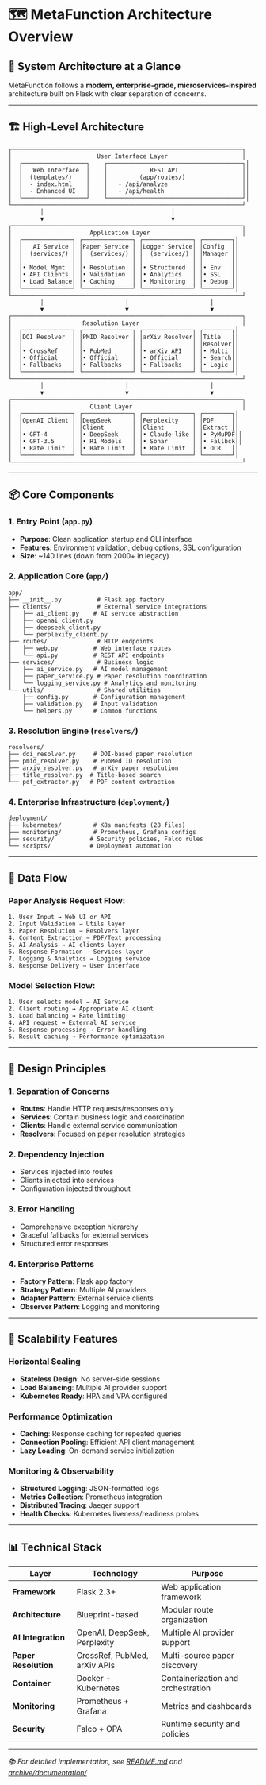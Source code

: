 # 🗺️ MetaFunction Architecture Overview

## 🎯 **System Architecture at a Glance**

MetaFunction follows a **modern, enterprise-grade, microservices-inspired** architecture built on Flask with clear separation of concerns.

---

## 🏗️ **High-Level Architecture**

```
┌─────────────────────────────────────────────────────────────────┐
│                        User Interface Layer                     │
│  ┌──────────────────┐    ┌──────────────────────────────────────┐│
│  │   Web Interface  │    │            REST API                  ││
│  │  (templates/)    │    │         (app/routes/)                ││
│  │  - index.html    │    │   - /api/analyze                     ││
│  │  - Enhanced UI   │    │   - /api/health                      ││
│  └──────────────────┘    └──────────────────────────────────────┘│
└─────────────────────────────────────────────────────────────────┘
         │                                    │
         ▼                                    ▼
┌─────────────────────────────────────────────────────────────────┐
│                      Application Layer                          │
│  ┌──────────────┐ ┌──────────────┐ ┌──────────────┐ ┌────────┐│
│  │   AI Service │ │Paper Service │ │Logger Service│ │Config  ││
│  │  (services/) │ │  (services/) │ │  (services/) │ │Manager ││
│  │              │ │              │ │              │ │        ││
│  │• Model Mgmt  │ │• Resolution  │ │• Structured  │ │• Env   ││
│  │• API Clients │ │• Validation  │ │• Analytics   │ │• SSL   ││
│  │• Load Balance│ │• Caching     │ │• Monitoring  │ │• Debug ││
│  └──────────────┘ └──────────────┘ └──────────────┘ └────────┘│
└─────────────────────────────────────────────────────────────────┘
         │                       │                       │
         ▼                       ▼                       ▼
┌─────────────────────────────────────────────────────────────────┐
│                    Resolution Layer                             │
│  ┌──────────────┐ ┌──────────────┐ ┌──────────────┐ ┌────────┐│
│  │DOI Resolver  │ │PMID Resolver │ │arXiv Resolver│ │Title   ││
│  │              │ │              │ │              │ │Resolver││
│  │• CrossRef    │ │• PubMed      │ │• arXiv API   │ │• Multi ││
│  │• Official    │ │• Official    │ │• Official    │ │• Search││
│  │• Fallbacks   │ │• Fallbacks   │ │• Fallbacks   │ │• Logic ││
│  └──────────────┘ └──────────────┘ └──────────────┘ └────────┘│
└─────────────────────────────────────────────────────────────────┘
         │                       │                       │
         ▼                       ▼                       ▼
┌─────────────────────────────────────────────────────────────────┐
│                      Client Layer                               │
│  ┌──────────────┐ ┌──────────────┐ ┌──────────────┐ ┌────────┐│
│  │OpenAI Client │ │DeepSeek      │ │Perplexity    │ │PDF     ││
│  │              │ │Client        │ │Client        │ │Extract ││
│  │• GPT-4       │ │• DeepSeek    │ │• Claude-like │ │• PyMuPDF││
│  │• GPT-3.5     │ │• R1 Models   │ │• Sonar       │ │• Fallbck││
│  │• Rate Limit  │ │• Rate Limit  │ │• Rate Limit  │ │• OCR   ││
│  └──────────────┘ └──────────────┘ └──────────────┘ └────────┘│
└─────────────────────────────────────────────────────────────────┘
```

---

## 📦 **Core Components**

### 1. **Entry Point** (`app.py`)
- **Purpose**: Clean application startup and CLI interface
- **Features**: Environment validation, debug options, SSL configuration
- **Size**: ~140 lines (down from 2000+ in legacy)

### 2. **Application Core** (`app/`)
```
app/
├── __init__.py          # Flask app factory
├── clients/             # External service integrations
│   ├── ai_client.py    # AI service abstraction
│   ├── openai_client.py
│   ├── deepseek_client.py
│   └── perplexity_client.py
├── routes/              # HTTP endpoints
│   ├── web.py          # Web interface routes
│   └── api.py          # REST API endpoints
├── services/            # Business logic
│   ├── ai_service.py   # AI model management
│   ├── paper_service.py # Paper resolution coordination
│   └── logging_service.py # Analytics and monitoring
└── utils/               # Shared utilities
    ├── config.py       # Configuration management
    ├── validation.py   # Input validation
    └── helpers.py      # Common functions
```

### 3. **Resolution Engine** (`resolvers/`)
```
resolvers/
├── doi_resolver.py     # DOI-based paper resolution
├── pmid_resolver.py    # PubMed ID resolution
├── arxiv_resolver.py   # arXiv paper resolution
├── title_resolver.py  # Title-based search
└── pdf_extractor.py   # PDF content extraction
```

### 4. **Enterprise Infrastructure** (`deployment/`)
```
deployment/
├── kubernetes/         # K8s manifests (28 files)
├── monitoring/         # Prometheus, Grafana configs
├── security/          # Security policies, Falco rules
└── scripts/           # Deployment automation
```

---

## 🔄 **Data Flow**

### Paper Analysis Request Flow:
```
1. User Input → Web UI or API
2. Input Validation → Utils layer
3. Paper Resolution → Resolvers layer
4. Content Extraction → PDF/Text processing
5. AI Analysis → AI clients layer
6. Response Formation → Services layer
7. Logging & Analytics → Logging service
8. Response Delivery → User interface
```

### Model Selection Flow:
```
1. User selects model → AI Service
2. Client routing → Appropriate AI client
3. Load balancing → Rate limiting
4. API request → External AI service
5. Response processing → Error handling
6. Result caching → Performance optimization
```

---

## 🎯 **Design Principles**

### 1. **Separation of Concerns**
- **Routes**: Handle HTTP requests/responses only
- **Services**: Contain business logic and coordination
- **Clients**: Handle external service communication
- **Resolvers**: Focused on paper resolution strategies

### 2. **Dependency Injection**
- Services injected into routes
- Clients injected into services
- Configuration injected throughout

### 3. **Error Handling**
- Comprehensive exception hierarchy
- Graceful fallbacks for external services
- Structured error responses

### 4. **Enterprise Patterns**
- **Factory Pattern**: Flask app factory
- **Strategy Pattern**: Multiple AI providers
- **Adapter Pattern**: External service clients
- **Observer Pattern**: Logging and monitoring

---

## 🚀 **Scalability Features**

### Horizontal Scaling
- **Stateless Design**: No server-side sessions
- **Load Balancing**: Multiple AI provider support
- **Kubernetes Ready**: HPA and VPA configured

### Performance Optimization
- **Caching**: Response caching for repeated queries
- **Connection Pooling**: Efficient API client management
- **Lazy Loading**: On-demand service initialization

### Monitoring & Observability
- **Structured Logging**: JSON-formatted logs
- **Metrics Collection**: Prometheus integration
- **Distributed Tracing**: Jaeger support
- **Health Checks**: Kubernetes liveness/readiness probes

---

## 📊 **Technical Stack**

| Layer | Technology | Purpose |
|-------|------------|---------|
| **Framework** | Flask 2.3+ | Web application framework |
| **Architecture** | Blueprint-based | Modular route organization |
| **AI Integration** | OpenAI, DeepSeek, Perplexity | Multiple AI provider support |
| **Paper Resolution** | CrossRef, PubMed, arXiv APIs | Multi-source paper discovery |
| **Container** | Docker + Kubernetes | Containerization and orchestration |
| **Monitoring** | Prometheus + Grafana | Metrics and dashboards |
| **Security** | Falco + OPA | Runtime security and policies |

---

*📚 For detailed implementation, see [README.md](../README.md) and [archive/documentation/](../archive/documentation/)*
